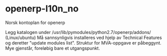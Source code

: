 openerp-l10n_no
===============

Norsk kontoplan for openerp

Legg katalogen under /usr/lib/pymodules/python2.7/openerp/addons/ (Linux/ubuntu)
Må sannsynligvis installeres ved hjelp av Technical Features og deretter "update modules list".
Struktur for MVA-oppgave er påbeggynt.
Mye gjenstår, foreløbig bare et utgangspunkt.


